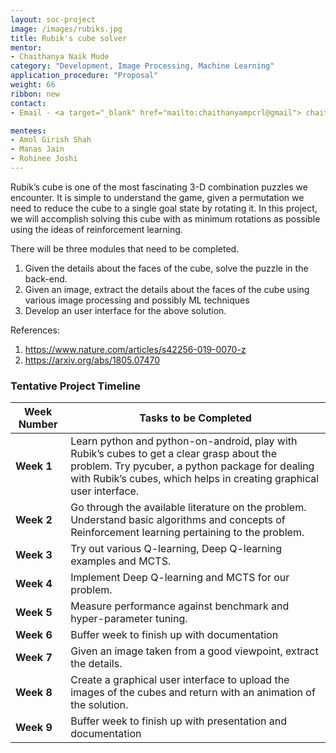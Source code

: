 ```yaml
---
layout: soc-project
image: /images/rubiks.jpg
title: Rubik's cube solver
mentor: 
- Chaithanya Naik Mude
category: "Development, Image Processing, Machine Learning"
application_procedure: "Proposal"
weight: 66
ribbon: new
contact:
- Email - <a target="_blank" href="mailto:chaithanyampcrl@gmail"> chaithanyampcrl@gmail</a>

mentees:
- Amol Girish Shah 
- Manas Jain 
- Rohinee Joshi 
---
```


Rubik’s cube is one of the most fascinating 3-D combination puzzles we encounter. It is simple to understand the game, given a permutation we need to reduce the cube to a single goal state by rotating it. In this project, we will accomplish solving this cube with as minimum rotations as possible using the ideas of reinforcement learning.

<!--break-->

There will be three modules that need to be completed. 
1. Given the details about the faces of the cube, solve the puzzle in the back-end. 
2. Given an image, extract the details about the faces of the cube using various image processing and possibly ML techniques
3. Develop an user interface for the above solution.

References:
1. <a>https://www.nature.com/articles/s42256-019-0070-z</a>
2. <a>https://arxiv.org/abs/1805.07470</a>

<!--break-->

### Tentative Project Timeline



<!--break-->

|Week Number  | Tasks to be Completed|
|--- | --- | 
|**Week 1** | Learn python and python-on-android, play with Rubik’s cubes to get a clear grasp about the problem. Try pycuber, a python package for dealing with Rubik’s cubes, which helps in creating graphical user interface.|
|**Week 2** | Go through the available literature on the problem. Understand basic algorithms and concepts of Reinforcement learning pertaining to the problem.|
|**Week 3** |Try out various Q-learning, Deep Q-learning examples and MCTS.|
|**Week 4** | Implement Deep Q-learning and MCTS for our problem.|
|**Week 5** | Measure performance against benchmark and hyper-parameter tuning.|
|**Week 6** | Buffer week to finish up with documentation|
|**Week 7** | Given an image taken from a good viewpoint, extract the details.|
|**Week 8** | Create a graphical user interface to upload the images of the cubes and return with an animation of the solution.|
|**Week 9** | Buffer week to finish up with presentation and documentation|


<!--break-->

